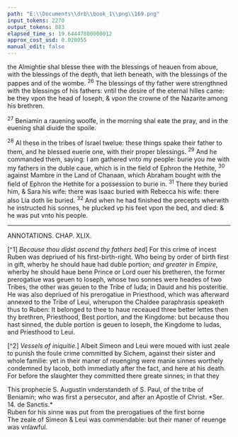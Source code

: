 ```yaml
---
path: "E:\\Documents\\drb\\book_1\\png\\169.png"
input_tokens: 2270
output_tokens: 883
elapsed_time_s: 19.64447800000012
approx_cost_usd: 0.020055
manual_edit: false
---
```

the Almightie shal blesse thee with the blessings of heauen from aboue, with the blessings of the depth, that lieth beneath, with the blessings of the pappes and of the wombe. <sup>26</sup> The blessings of thy father were strengthned with the blessings of his fathers: vntil the desire of the eternal hilles came: be they vpon the head of Ioseph, & vpon the crowne of the Nazarite among his brethren.

<sup>27</sup> Beniamin a rauening woolfe, in the morning shal eate the pray, and in the euening shal diuide the spoile.

<sup>28</sup> Al these in the tribes of Israel twelue: these things spake their father to them, and he blessed euerie one, with their proper blessings. <sup>29</sup> And he commanded them, saying: I am gathered vnto my people: burie you me with my fathers in the duble caue, which is in the field of Ephron the Hethite, <sup>30</sup> against Mambre in the Land of Chanaan, which Abraham bought with the field of Ephron the Hethite for a possession to burie in. <sup>31</sup> There they buried him, & Sara his wife: there was Isaac buried with Rebecca his wife: there also Lia doth lie buried. <sup>32</sup> And when he had finished the precepts wherwith he instructed his sonnes, he plucked vp his feet vpon the bed, and died: & he was put vnto his people.

<hr>

ANNOTATIONS.
CHAP. XLIX.

[^1] *Because thou didst ascend thy fathers bed*] For this crime of incest Ruben was depriued of his first-birth-right. Who being by order of birth first in gift, wherby he should haue had duble portion; *and greater in Empire*, wherby he should haue bene Prince or Lord ouer his bretheren, the former prerogatiue was geuen to Ioseph, whose two sonnes were heades of two Tribes, the other was geuen to the Tribe of Iuda; in Dauid and his posteritie. He was also depriued of his prerogatiue in Priesthood, which was afterward annexed to the Tribe of Leui, wherupon the Chaldee paraphrasis speaketh thus to Ruben: It belonged to thee to haue receaued three better lettes then thy brethren, Priesthood, Best portion, and the Kingdome: but because thou hast sinned, the duble portion is geuen to Ioseph, the Kingdome to Iudas, and Priesthood to Leui.

[^2] *Vessels of iniquitie.*] Albeit Simeon and Leui were moued with iust zeale to punish the foule crime committed by Sichem, against their sister and whole familie: yet in their maner of reuenging were manie sinnes worthely condemned by Iacob, both immediatly after the fact, and here at his death. For before the slaughter they committed there greate sinnes; in that they

<aside>This prophecie S. Augustin vnderstandeth of S. Paul, of the tribe of Beniamin; who was first a persecutor, and after an Apostle of Christ. *Ser. 14. de Sanctis.*</aside>

<aside>Ruben for his sinne was put from the prerogatiues of the first borne</aside>

<aside>The zeale of Simeon & Leui was commendable: but their maner of reuenge was vnlawful.</aside>